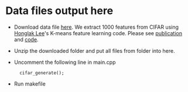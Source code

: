 # Data files output here
* Download data file [here](https://www.dropbox.com/s/n0fbjqiatblfja4/cifar.zip?dl=0). We extract 1000 features from CIFAR using [Honglak Lee](http://web.eecs.umich.edu/~honglak/)'s K-means feature learning code. Please see [publication](http://web.eecs.umich.edu/~honglak/aistats11-AnalysisSingleLayerUnsupervisedFeatureLearning.pdf) and [code](http://cs.stanford.edu/~acoates/papers/kmeans_demo.tgz).

* Unzip the downloaded folder and put all files from folder into here.

* Uncomment the following line in main.cpp

		cifar_generate();

* Run makefile
